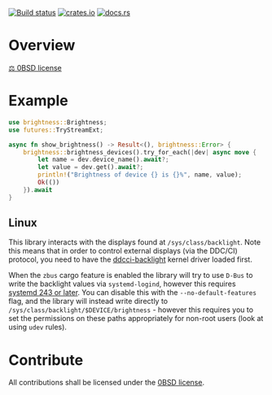 <!-- cargo-sync-readme start -->

[![Build status](https://github.com/stephaneyfx/brightness/actions/workflows/rust.yml/badge.svg)](https://github.com/stephaneyfx/brightness/actions)
[![crates.io](https://img.shields.io/crates/v/brightness.svg)](https://crates.io/crates/brightness)
[![docs.rs](https://docs.rs/brightness/badge.svg)](https://docs.rs/brightness)

# Overview

[⚖ 0BSD license](https://spdx.org/licenses/0BSD.html)

# Example

```rust
use brightness::Brightness;
use futures::TryStreamExt;

async fn show_brightness() -> Result<(), brightness::Error> {
    brightness::brightness_devices().try_for_each(|dev| async move {
        let name = dev.device_name().await?;
        let value = dev.get().await?;
        println!("Brightness of device {} is {}%", name, value);
        Ok(())
    }).await
}
```

## Linux

This library interacts with the displays found at `/sys/class/backlight`. Note this means that in order to control 
external displays (via the DDC/CI) protocol, you need to have the 
[ddcci-backlight](https://gitlab.com/ddcci-driver-linux/ddcci-driver-linux#ddcci-backlight-monitor-backlight-driver)
kernel driver loaded first.

When the `zbus` cargo feature is enabled the library will try to use `D-Bus` to write the backlight values via 
`systemd-logind`, however this requires 
[systemd 243 or later](https://github.com/systemd/systemd/blob/877aa0bdcc2900712b02dac90856f181b93c4e40/NEWS#L262).
You can disable this with the `--no-default-features` flag, and the library will instead write directly to 
`/sys/class/backlight/$DEVICE/brightness` - however this requires you to set the permissions on these paths 
appropriately for non-root users (look at using `udev` rules).

# Contribute

All contributions shall be licensed under the [0BSD license](https://spdx.org/licenses/0BSD.html).

<!-- cargo-sync-readme end -->
